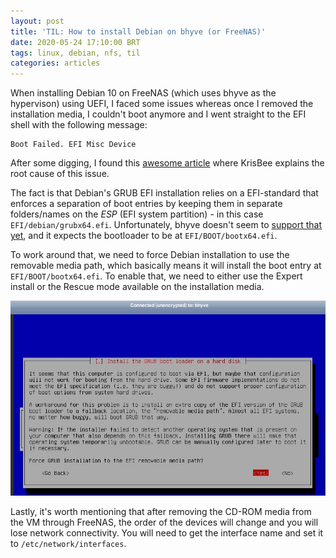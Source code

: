 ```yaml
---
layout: post
title: 'TIL: How to install Debian on bhyve (or FreeNAS)'
date: 2020-05-24 17:10:00 BRT
tags: linux, debian, nfs, til
categories: articles
---
```


When installing Debian 10 on FreeNAS (which uses bhyve as the hypervison) using UEFI, I faced some
issues whereas once I removed the installation media, I couldn't boot anymore and I went straight to
the EFI shell with the following message:

```
Boot Failed. EFI Misc Device
```

After some digging, I found this [awesome article][article] where KrisBee explains the root cause of
this issue.

The fact is that Debian's GRUB EFI installation relies on a EFI-standard that enforces a separation
of boot entries by keeping them in separate folders/names on the _ESP_ (EFI system partition) - in
this case `EFI/debian/grubx64.efi`. Unfortunately, bhyve doesn't seem to [support that
yet][bhyve-support], and it expects the bootloader to be at `EFI/BOOT/bootx64.efi`.

To work around that, we need to force Debian installation to use the removable media path, which
basically means it will install the boot entry at `EFI/BOOT/bootx64.efi`. To enable that, we need to
either use the Expert install or the Rescue mode available on the installation media.

![debian 10 on bhyve](/assets/images/deb10_bhyve.jpeg)

Lastly, it's worth mentioning that after removing the CD-ROM media from the VM through FreeNAS, the
order of the devices will change and you will lose network connectivity. You will need to get the
interface name and set it to `/etc/network/interfaces`.

[article]: https://www.ixsystems.com/community/threads/howto-how-to-boot-linux-vms-using-uefi.54039/page-9#post-516980
[bhyve-support]: https://github.com/churchers/vm-bhyve/issues/336#issuecomment-573731049
